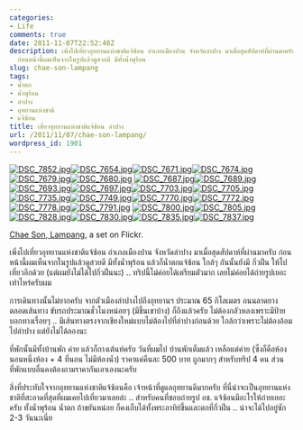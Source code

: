 ```yaml
---
categories:
- Life
comments: true
date: 2011-11-07T22:52:48Z
description: เพิ่งไปเที่ยวอุทยานแห่งชาติแจ้ซ้อน อำเภอเมืองปาน จังหวัดลำปาง มาเมื่อสุดสัปดาห์ที่ผ่านมาครับ
  ก่อนหน้านี้ผมเห็นจากในรูปแล้วดูสวยดี มีทั้งน้ำพุร้อน
slug: chae-son-lampang
tags:
- น้ำตก
- น้ำพุร้อน
- ลำปาง
- อุทยานแห่งชาติ
- แจ้ซ้อน
title: เที่ยวอุทยานแห่งชาติแจ้ซ้อน ลำปาง
url: /2011/11/07/chae-son-lampang/
wordpress_id: 1901
---
```


[![DSC_7852.jpg](http://farm7.static.flickr.com/6097/6320123199_e725615f39_s.jpg)](http://www.flickr.com/photos/armno/6320123199/in/set-72157627950264165/)[![DSC_7654.jpg](http://farm7.static.flickr.com/6036/6320084409_0417848fb9_s.jpg)](http://www.flickr.com/photos/armno/6320084409/in/set-72157627950264165/)[![DSC_7671.jpg](http://farm7.static.flickr.com/6234/6320607556_66bfb58566_s.jpg)](http://www.flickr.com/photos/armno/6320607556/in/set-72157627950264165/)[![DSC_7674.jpg](http://farm7.static.flickr.com/6049/6320087377_2a3c80866f_s.jpg)](http://www.flickr.com/photos/armno/6320087377/in/set-72157627950264165/)[![DSC_7679.jpg](http://farm7.static.flickr.com/6116/6320088953_46b1689210_s.jpg)](http://www.flickr.com/photos/armno/6320088953/in/set-72157627950264165/)[![DSC_7680.jpg](http://farm7.static.flickr.com/6033/6320090143_c85f7208e2_s.jpg)](http://www.flickr.com/photos/armno/6320090143/in/set-72157627950264165/)
[![DSC_7687.jpg](http://farm7.static.flickr.com/6104/6320091249_5beab0137a_s.jpg)](http://www.flickr.com/photos/armno/6320091249/in/set-72157627950264165/)[![DSC_7689.jpg](http://farm7.static.flickr.com/6095/6320614288_c413203a65_s.jpg)](http://www.flickr.com/photos/armno/6320614288/in/set-72157627950264165/)[![DSC_7693.jpg](http://farm7.static.flickr.com/6217/6320095003_6978b31c89_s.jpg)](http://www.flickr.com/photos/armno/6320095003/in/set-72157627950264165/)[![DSC_7697.jpg](http://farm7.static.flickr.com/6109/6320096053_183f13f240_s.jpg)](http://www.flickr.com/photos/armno/6320096053/in/set-72157627950264165/)[![DSC_7703.jpg](http://farm7.static.flickr.com/6091/6320097339_eb6dce4a81_s.jpg)](http://www.flickr.com/photos/armno/6320097339/in/set-72157627950264165/)[![DSC_7705.jpg](http://farm7.static.flickr.com/6237/6320100643_74d1d74360_s.jpg)](http://www.flickr.com/photos/armno/6320100643/in/set-72157627950264165/)
[![DSC_7735.jpg](http://farm7.static.flickr.com/6096/6320623372_f6c3eeaae0_s.jpg)](http://www.flickr.com/photos/armno/6320623372/in/set-72157627950264165/)[![DSC_7749.jpg](http://farm7.static.flickr.com/6113/6320624554_b935858506_s.jpg)](http://www.flickr.com/photos/armno/6320624554/in/set-72157627950264165/)[![DSC_7770.jpg](http://farm7.static.flickr.com/6046/6320104133_97501a8868_s.jpg)](http://www.flickr.com/photos/armno/6320104133/in/set-72157627950264165/)[![DSC_7772.jpg](http://farm7.static.flickr.com/6217/6320626780_5b856c1a35_s.jpg)](http://www.flickr.com/photos/armno/6320626780/in/set-72157627950264165/)[![DSC_7778.jpg](http://farm7.static.flickr.com/6238/6320627736_48ed837b79_s.jpg)](http://www.flickr.com/photos/armno/6320627736/in/set-72157627950264165/)[![DSC_7791.jpg](http://farm7.static.flickr.com/6044/6320107875_428b744548_s.jpg)](http://www.flickr.com/photos/armno/6320107875/in/set-72157627950264165/)
[![DSC_7800.jpg](http://farm7.static.flickr.com/6097/6320631826_a152f9b919_s.jpg)](http://www.flickr.com/photos/armno/6320631826/in/set-72157627950264165/)[![DSC_7805.jpg](http://farm7.static.flickr.com/6215/6320111917_0a84f2554c_s.jpg)](http://www.flickr.com/photos/armno/6320111917/in/set-72157627950264165/)[![DSC_7828.jpg](http://farm7.static.flickr.com/6102/6320634586_27e8d872a3_s.jpg)](http://www.flickr.com/photos/armno/6320634586/in/set-72157627950264165/)[![DSC_7830.jpg](http://farm7.static.flickr.com/6233/6320636008_00d765c5d4_s.jpg)](http://www.flickr.com/photos/armno/6320636008/in/set-72157627950264165/)[![DSC_7835.jpg](http://farm7.static.flickr.com/6111/6320116349_1e32611f78_s.jpg)](http://www.flickr.com/photos/armno/6320116349/in/set-72157627950264165/)[![DSC_7837.jpg](http://farm7.static.flickr.com/6221/6320118113_d10f922077_s.jpg)](http://www.flickr.com/photos/armno/6320118113/in/set-72157627950264165/)

[Chae Son, Lampang](http://www.flickr.com/photos/armno/sets/72157627950264165/), a set on Flickr.

เพิ่งไปเที่ยวอุทยานแห่งชาติแจ้ซ้อน อำเภอเมืองปาน จังหวัดลำปาง มาเมื่อสุดสัปดาห์ที่ผ่านมาครับ ก่อนหน้านี้ผมเห็นจากในรูปแล้วดูสวยดี มีทั้งน้ำพุร้อน แล้วก็น้ำตกแจ้ซ้อน ใกล้ๆ กันนั้นยังมี กิ่วฝิ่น ให้ไปเที่ยวอีกด้วย (แต่ผมยังไม่ได้ไปกิ่วฝิ่นนะ) .. ทริปนี้ไม่ค่อยได้เตรียมตัวมาก เลยไม่ค่อยได้ถ่ายรูปเยอะเท่าไหร่ครับผม

การเดินทางนั้นไม่ยากครับ จากตัวเมืองลำปางไปถึงอุทยานฯ ประมาณ 65 กิโลเมตร ถนนลาดยางตลอดเส้นทาง ขับรถประมาณชั่วโมงหน่อยๆ (มีขึ้นเขาบ้าง) ก็ถึงแล้วครับ ไม่ต้องกลัวหลงเพราะมีป้ายบอกทางเรื่อยๆ .. มีเส้นทางตรงจากเชียงใหม่แบบไม่ต้องไปที่ลำปางก่อนด้วย ใกล้กว่าเพราะไม่ต้องอ้อมไปลำปาง แต่ยังไม่ได้ลองนะ

ที่พักนั้นมีทั้งบ้านพัก ค่าย แล้วก็กางเต้นท์ครับ วันที่ผมไป บ้านพักเต็มแล้ว เหลือแต่ค่าย (ซึ่งก็คือห้องนอนหนึ่งห้อง + 4 ที่นอน ไม่มีห้องน้ำ) ราคาแค่คืนละ 500 บาท ถูกมากๆ สำหรับทริป 4 คน ส่วนที่พักแบบอื่นคงต้องถามราคากันเอาเองนะครับ

สิ่งที่ประทับใจจากอุทยานแห่งชาติแจ้ซ้อนคือ เจ้าหน้าที่ดูแลอุทยานดีมากครับ ที่นี่น่าจะเป็นอุทยานแห่งชาติที่สะอาดที่สุดที่ผมเคยไปเที่ยวมาเลยล่ะ .. สำหรับคนที่ชอบถ่ายรูป อช. แจ้ซ้อนมีอะไรให้ถ่ายเยอะครับ ทั้งน้ำพุร้อน น้ำตก ถ้าขยันหน่อย ก็คงเก็บได้ทั้งพระอาทิย์ขึ้นและตกที่กิ่วฝิ่น .. น่าจะได้ไปอยู่ซัก 2-3 วันนะเนี่ย
